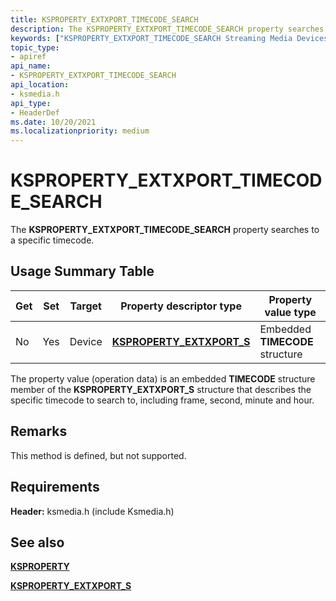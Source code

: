 ```yaml
---
title: KSPROPERTY_EXTXPORT_TIMECODE_SEARCH
description: The KSPROPERTY_EXTXPORT_TIMECODE_SEARCH property searches to a specific timecode.
keywords: ["KSPROPERTY_EXTXPORT_TIMECODE_SEARCH Streaming Media Devices"]
topic_type:
- apiref
api_name:
- KSPROPERTY_EXTXPORT_TIMECODE_SEARCH
api_location:
- ksmedia.h
api_type:
- HeaderDef
ms.date: 10/20/2021
ms.localizationpriority: medium
---
```


# KSPROPERTY_EXTXPORT_TIMECODE_SEARCH

The **KSPROPERTY_EXTXPORT_TIMECODE_SEARCH** property searches to a specific timecode.

## Usage Summary Table

| Get | Set | Target | Property descriptor type | Property value type |
|--|--|--|--|--|
| No | Yes | Device | [**KSPROPERTY_EXTXPORT_S**](/windows-hardware/drivers/ddi/ksmedia/ns-ksmedia-ksproperty_extxport_s) | Embedded **TIMECODE** structure |

The property value (operation data) is an embedded **TIMECODE** structure member of the **KSPROPERTY_EXTXPORT_S** structure that describes the specific timecode to search to, including frame, second, minute and hour.

## Remarks

This method is defined, but not supported.

## Requirements

**Header:** ksmedia.h (include Ksmedia.h)

## See also

[**KSPROPERTY**](ksproperty-structure.md)

[**KSPROPERTY_EXTXPORT_S**](/windows-hardware/drivers/ddi/ksmedia/ns-ksmedia-ksproperty_extxport_s)

